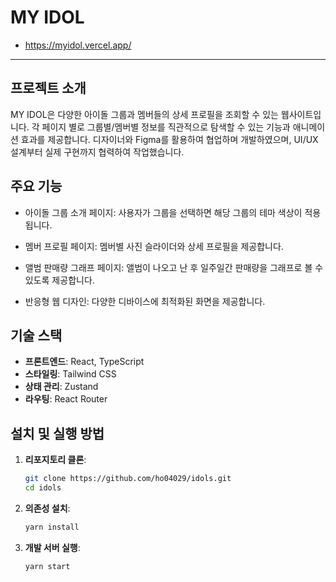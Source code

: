 # MY IDOL

- <https://myidol.vercel.app/>

---

## 프로젝트 소개

MY IDOL은 다양한 아이돌 그룹과 멤버들의 상세 프로필을 조회할 수 있는 웹사이트입니다. 각 페이지 별로 그룹별/멤버별 정보를 직관적으로 탐색할 수 있는 기능과 애니메이션 효과를 제공합니다.
디자이너와 Figma를 활용하여 협업하며 개발하였으며, UI/UX 설계부터 실제 구현까지 협력하여 작업했습니다.

## 주요 기능

- 아이돌 그룹 소개 페이지: 사용자가 그룹을 선택하면 해당 그룹의 테마 색상이 적용됩니다.

- 멤버 프로필 페이지: 멤버별 사진 슬라이더와 상세 프로필을 제공합니다.

- 앨범 판매량 그래프 페이지: 앨범이 나오고 난 후 일주일간 판매량을 그래프로 볼 수 있도록 제공합니다.

- 반응형 웹 디자인: 다양한 디바이스에 최적화된 화면을 제공합니다.

## 기술 스택

- **프론트엔드**: React, TypeScript
- **스타일링**: Tailwind CSS
- **상태 관리**: Zustand
- **라우팅**: React Router

## 설치 및 실행 방법

1. **리포지토리 클론**:
   ```bash
   git clone https://github.com/ho04029/idols.git
   cd idols
   ```
2. **의존성 설치**:
   ```bash
   yarn install
   ```
3. **개발 서버 실행**:
   ```bash
   yarn start
   ```
